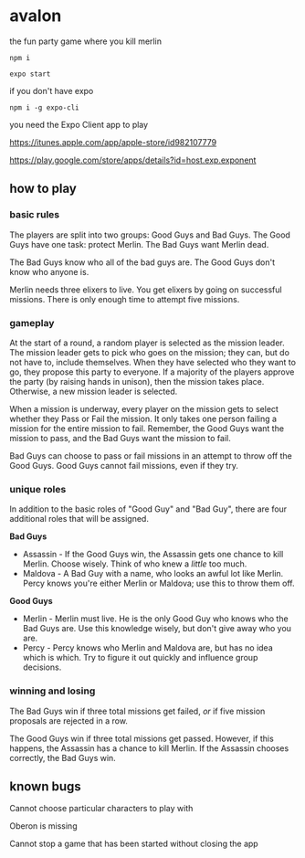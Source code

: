 # avalon

the fun party game where you kill merlin

    npm i

    expo start

if you don't have expo 

    npm i -g expo-cli
    
you need the Expo Client app to play

https://itunes.apple.com/app/apple-store/id982107779

https://play.google.com/store/apps/details?id=host.exp.exponent
    
## how to play

### basic rules

The players are split into two groups: Good Guys and Bad Guys. The Good Guys have one task: protect Merlin. The Bad Guys want Merlin dead.

The Bad Guys know who all of the bad guys are. The Good Guys don't know who anyone is.

Merlin needs three elixers to live. You get elixers by going on successful missions. There is only enough time to attempt five missions.

### gameplay

At the start of a round, a random player is selected as the mission leader. The mission leader gets to pick who goes on the mission; they can, but do not have to, include themselves. When they have selected who they want to go, they propose this party to everyone. If a majority of the players approve the party (by raising hands in unison), then the mission takes place. Otherwise, a new mission leader is selected.

When a mission is underway, every player on the mission gets to select whether they Pass or Fail the mission. It only takes one person failing a mission for the entire mission to fail. Remember, the Good Guys want the mission to pass, and the Bad Guys want the mission to fail.

Bad Guys can choose to pass or fail missions in an attempt to throw off the Good Guys. Good Guys cannot fail missions, even if they try.

### unique roles

In addition to the basic roles of "Good Guy" and "Bad Guy", there are four additional roles that will be assigned.

**Bad Guys**

- Assassin - If the Good Guys win, the Assassin gets one chance to kill Merlin. Choose wisely. Think of who knew a *little* too much.
- Maldova - A Bad Guy with a name, who looks an awful lot like Merlin. Percy knows you're either Merlin or Maldova; use this to throw them off.

**Good Guys**

- Merlin - Merlin must live. He is the only Good Guy who knows who the Bad Guys are. Use this knowledge wisely, but don't give away who you are.
- Percy - Percy knows who Merlin and Maldova are, but has no idea which is which. Try to figure it out quickly and influence group decisions.

### winning and losing

The Bad Guys win if three total missions get failed, _or_ if five mission proposals are rejected in a row.

The Good Guys win if three total missions get passed. However, if this happens, the Assassin has a chance to kill Merlin. If the Assassin chooses correctly, the Bad Guys win.

## known bugs

Cannot choose particular characters to play with

Oberon is missing

Cannot stop a game that has been started without closing the app
